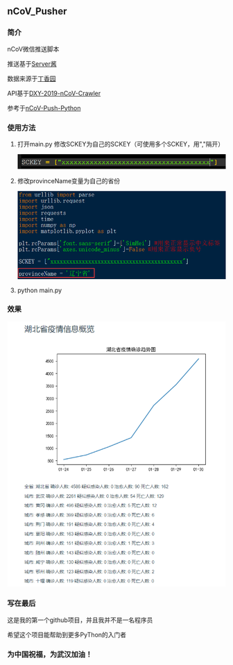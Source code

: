 ## nCoV_Pusher

### 简介

nCoV微信推送脚本 

推送基于[Server酱](http://sc.ftqq.com/3.version) 

数据来源于[丁香园](https://3g.dxy.cn/newh5/view/pneumonia)

API基于[DXY-2019-nCoV-Crawler](https://github.com/BlankerL/DXY-2019-nCoV-Crawler)

参考于[nCoV-Push-Python](https://github.com/zyd16888/nCoV-Push-Python)



### 使用方法

1. 打开main.py    修改SCKEY为自己的SCKEY（可使用多个SCKEY，用","隔开）

   ![image](https://raw.githubusercontent.com/pnpn521521/nCoV_Pusher/master/img/SCKEY.png)

2. 修改provinceName变量为自己的省份

   ![image](https://raw.githubusercontent.com/pnpn521521/nCoV_Pusher/master/img/province.png)

3. python main.py



### 效果

![image](https://raw.githubusercontent.com/pnpn521521/nCoV_Pusher/master/img/received_msg.png)



### 写在最后

这是我的第一个github项目，并且我并不是一名程序员

希望这个项目能帮助到更多PyThon的入门者

### 为中国祝福，为武汉加油！
